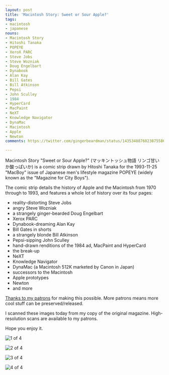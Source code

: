 ```yaml
---
layout: post
title: 'Macintosh Story: Sweet or Sour Apple?'
tags:
- macintosh
- japanese
nouns:
- Macintosh Story
- Hitoshi Tanaka
- POPEYE
- XeroX PARC
- Steve Jobs
- Steve Wozniak
- Doug Engelbart
- Dynabook
- Alan Kay
- Bill Gates
- Bill Atkinson
- Pepsi
- John Sculley
- 1984
- HyperCard
- MacPaint
- NeXT
- Knowledge Navigator
- DynaMac
- Macintosh
- Apple
- Newton
comments: https://twitter.com/gingerbeardman/status/1435348876823875586

---
```

 Macintosh Story "Sweet or Sour Apple?" (マッキントッシュ物語 リンゴ甘いか酸っぱいか) is a comic strip drawn by Hitoshi Tanaka for the 1993-11-25 "MacBoy" issue of Japanese men's lifestyle magazine POPEYE (widely known as the "Magazine for City Boys").

The comic strip details the history of Apple and the Macintosh from 1970 through to 1993, and features a whole lot of history over its four pages:
* reality-distorting Steve Jobs
* angry Steve Wozniak
* a strangely ginger-bearded Doug Engelbart
* Xerox PARC
* Dynabook-dreaming Alan Kay
* Bill Gates in shorts
* a strangely blonde Bill Atkinson
* Pepsi-sipping John Sculley
* hand-drawn renditions of the 1984 ad, MacPaint and HyperCard
* the break-up
* NeXT
* Knowledge Navigator
* DynaMac (a Macintosh 512K marketed by Canon in Japan)
* successors to the Macintosh
* Apple prototypes
* Newton
* and more

[Thanks to my patrons](https://www.patreon.com/gingerbeardman) for making this possible. More patrons means more cool stuff can be preserved/released.

I scanned these images today from my copy of the original magazine. High-resolution scans are available to my patrons.

Hope you enjoy it.

![1 of 4](/images/posts/macintosh-story-1.jpg)

![2 of 4](/images/posts/macintosh-story-2.jpg)

![3 of 4](/images/posts/macintosh-story-3.jpg)

![4 of 4](/images/posts/macintosh-story-4.jpg)
